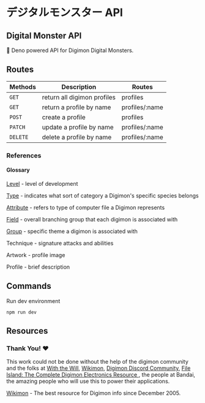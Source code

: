 # **デジタルモンスター API**

## Digital Monster API

👾 Deno powered API for Digimon Digital Monsters.

## Routes

| Methods  | Description                 | Routes         |
| -------- | --------------------------- | -------------- |
| `GET`    | return all digimon profiles | profiles       |
| `GET`    | return a profile by name    | profiles/:name |
| `POST`   | create a profile            | profiles       |
| `PATCH`  | update a profile by name    | profiles/:name |
| `DELETE` | delete a profile by name    | profiles/:name |

### References

#### Glossary

[Level](https://wikimon.net/Evolution_Stage) - level of development

[Type](https://wikimon.net/Type) - indicates what sort of category a Digimon's specific species belongs

[Attribute](https://wikimon.net/Attribute) - refers to type of computer file a Digimon represents

[Field](https://wikimon.net/Field) - overall branching group that each digimon is associated with

[Group](https://wikimon.net/Group) - specific theme a digimon is associated with

Technique - signature attacks and abilities

Artwork - profile image

Profile - brief description

## Commands

Run dev environment

`npm run dev`

## Resources

### **Thank You! ❤️**

This work could not be done without the help of the digimon community and the folks at [With the Will](https://withthewill.net/), [Wikimon](wikimon), [Digimon Discord Community](https://discord.gg/0VODO3ww0zghqOCO), [File Island: The Complete Digimon Electronics Resource
](http://lcd.withthewill.net/), the people at Bandai, the amazing people who will use this to power their applications.

[Wikimon](https://wikimon.net/Main_Page) - The best resource for Digimon info since December 2005.
